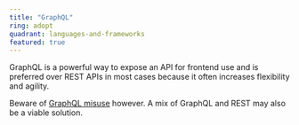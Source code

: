 ```yaml
---
title: "GraphQL"
ring: adopt
quadrant: languages-and-frameworks
featured: true
---
```


GraphQL is a powerful way to expose an API for frontend use and is preferred over REST APIs in most cases because it often increases flexibility and agility. 

Beware of [GraphQL misuse](https://www.thoughtworks.com/radar/techniques/graphql-for-server-side-resource-aggregation) however. A mix of GraphQL and REST may also be a viable solution.
